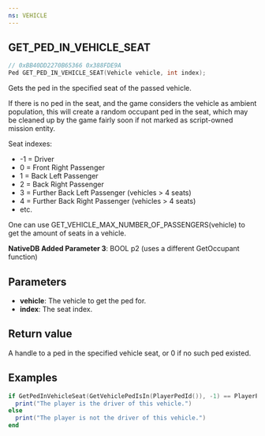 ```yaml
---
ns: VEHICLE
---
```

## GET_PED_IN_VEHICLE_SEAT

```c
// 0xBB40DD2270B65366 0x388FDE9A
Ped GET_PED_IN_VEHICLE_SEAT(Vehicle vehicle, int index);
```

Gets the ped in the specified seat of the passed vehicle.

If there is no ped in the seat, and the game considers the vehicle as ambient population, this will create a random occupant ped in the seat, which may be cleaned up by the game fairly soon if not marked as script-owned mission entity.

Seat indexes:
* -1 = Driver
* 0 = Front Right Passenger
* 1 = Back Left Passenger
* 2 = Back Right Passenger
* 3 = Further Back Left Passenger (vehicles > 4 seats)
* 4 = Further Back Right Passenger (vehicles > 4 seats)
* etc.

One can use GET_VEHICLE_MAX_NUMBER_OF_PASSENGERS(vehicle) to get the amount of seats in a vehicle.

**NativeDB Added Parameter 3**: BOOL p2 (uses a different GetOccupant function)

## Parameters
* **vehicle**: The vehicle to get the ped for.
* **index**: The seat index.

## Return value
A handle to a ped in the specified vehicle seat, or 0 if no such ped existed.

## Examples
```lua
if GetPedInVehicleSeat(GetVehiclePedIsIn(PlayerPedId()), -1) == PlayerPedId() then -- Checks if the player ped is in the drivers seat of the vehicle they are in.
  print("The player is the driver of this vehicle.")
else
  print("The player is not the driver of this vehicle.")
end
```
